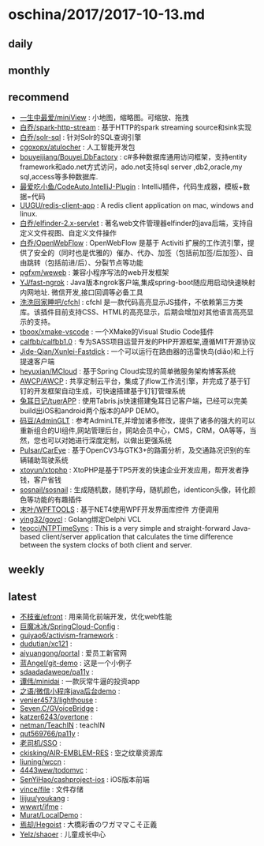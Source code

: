 # oschina/2017/2017-10-13.md



## daily



## monthly



## recommend

- [一生中最爱/miniView](http://git.oschina.net/dong_admin/miniView) : 小地图，缩略图。可缩放、拖拽
- [白乔/spark-http-stream](http://git.oschina.net/bluejoe/spark-http-stream) : 基于HTTP的spark streaming source和sink实现
- [白乔/solr-sql](http://git.oschina.net/bluejoe/solr-sql) : 针对Solr的SQL查询引擎
- [cgoxopx/atulocher](http://git.oschina.net/cgoxopx/atulocher) : 人工智能开发包
- [bouyeijiang/Bouyei.DbFactory](http://git.oschina.net/bouyeijiang/dbproviderfactory) : c#多种数据库通用访问框架，支持entity framework和ado.net方式访问，ado.net支持sql server ,db2,oracle,my sql,access等多种数据库.
- [最爱吃小鱼/CodeAuto.IntelliJ-Plugin](http://git.oschina.net/poet/CodeAuto.IntelliJ-Plugin) : IntelliJ插件，代码生成器，模板+数据=代码
- [UUGU/redis-client-app](http://git.oschina.net/uugu/redis-client-app) : A redis client application on mac, windows and linux.
- [白乔/elfinder-2.x-servlet](http://git.oschina.net/bluejoe/elfinder-2.x-servlet) : 著名web文件管理器elfinder的java后端，支持自定义文件视图、自定义文件操作
- [白乔/OpenWebFlow](http://git.oschina.net/bluejoe/openwebflow) : OpenWebFlow 是基于 Activiti 扩展的工作流引擎，提供了安全的（同时也是优雅的）催办、代办、加签（包括前加签/后加签）、自由跳转（包括前进/后）、分裂节点等功能
- [pgfxm/weweb](http://git.oschina.net/wdfe/weweb) : 兼容小程序写法的web开发框架
- [YJ/fast-ngrok](http://git.oschina.net/YJc/fast-ngrok) : Java版本ngrok客户端,集成spring-boot随应用启动快速映射内网地址. 微信开发,接口回调等必备工具
- [洗洗回家睡吧/cfchl](http://git.oschina.net/codfarmer/CHL) : cfchl 是一款代码高亮显示JS插件，不依赖第三方类库。该插件目前支持CSS、HTML的高亮显示，后期会增加对其他语言高亮显示的支持。
- [tboox/xmake-vscode](http://git.oschina.net/tboox/xmake-vscode) : 一个XMake的Visual Studio Code插件
- [calfbb/calfbb1.0](http://git.oschina.net/calfbb/calfbb1.0) : 专为SASS项目运营开发的PHP开源框架,遵循MIT开源协议
- [Jide-Qian/Xunlei-Fastdick](http://git.oschina.net/qianjide87/Xunlei-Fastdick) : 一个可以运行在路由器的迅雷快鸟(diǎo)和上行提速客户端
- [heyuxian/MCloud](http://git.oschina.net/black-c/mcloud) : 基于Spring Cloud实现的简单微服务架构博客系统
- [AWCP/AWCP](http://git.oschina.net/harvey_danny/AWCP) : 共享定制云平台，集成了jflow工作流引擎，并完成了基于钉钉的开发框架自动生成，可快速搭建基于钉钉管理系统
- [兔耳日记/tuerAPP](http://git.oschina.net/terj/tuerAPP) : 使用Tabris.js快速搭建兔耳日记客户端，已经可以完美build出iOS和android两个版本的APP DEMO。
- [码豆/AdminGLT](http://git.oschina.net/lvzhig/AdminGLT) : 参考AdminLTE,并增加诸多修改，提供了诸多的强大的可以重新组合的UI组件,网站管理后台，网站会员中心，CMS，CRM，OA等等，当然，您也可以对她进行深度定制，以做出更强系统
- [Pulsar/CarEye](http://git.oschina.net/Luciferearth/uestc-careye) : 基于OpenCV3与GTK3+的路面分析，及交通路况识别的车辆辅助驾驶系统
- [xtoyun/xtophp](http://git.oschina.net/xtoyun/xtophp) : XtoPHP是基于TP5开发的快速企业开发应用，帮开发者挣钱，客户省钱
- [sosnail/sosnail](http://git.oschina.net/Myth123/sosnail) : 生成随机数，随机字母，随机颜色，identicon头像，转化颜色等功能的有趣插件
- [末叶/WPFTOOLS](http://git.oschina.net/chenhome/WPFTOOLS) : 基于NET4使用WPF开发界面库控件 方便调用
- [ying32/govcl](http://git.oschina.net/ying32/govcl) : Golang绑定Delphi VCL
- [teocci/NTPTimeSync](http://git.oschina.net/teocci/NTPTimeSync) : This is a very simple and straight-forward Java-based client/server application that calculates the time difference between the system clocks of both client and server.


## weekly



## latest

- [不枝雀/efront](http://git.oschina.net/jams/efront) : 用来简化前端开发，优化web性能
- [巨魔冰冰/SpringCloud-Config](http://git.oschina.net/nemo_os/SpringCloud-Config) : 
- [guiyao6/activism-framework](http://git.oschina.net/guiyao6/activism-framework) : 
- [dudutian/xc121](http://git.oschina.net/dudutian/xc121) : 
- [aiyuangong/portal](http://git.oschina.net/aiyuangong/portal) : 爱员工新官网
- [蓝Angel/git-demo](http://git.oschina.net/ccAngel/git-demo) : 这是一个小例子
- [sdaadadaweqe/pa11y](http://git.oschina.net/wwwwedsdsd/pa11y) : 
- [谭伟/minidai](http://git.oschina.net/tanweiMini/minidai) : 一款灰常牛逼的投资app
- [之语/微信小程序java后台demo](http://git.oschina.net/itzhiyu/WeiXinXiaoChengXujavaHouTaidemo) : 
- [venier4573/lighthouse](http://git.oschina.net/venier4573/lighthouse) : 
- [Seven.C/GVoiceBridge](http://git.oschina.net/seven.c/GVoiceBridge) : 
- [katzer6243/overtone](http://git.oschina.net/katzer6243/overtone) : 
- [netman/TeachIN](http://git.oschina.net/xwyuan/TeachIN) : teachIN
- [qut569766/pa11y](http://git.oschina.net/qut569766/pa11y) : 
- [老司机/SSO](http://git.oschina.net/cdbadboy/SSO) : 
- [ckisking/AIR-EMBLEM-RES](http://git.oschina.net/ckisking/AIR-EMBLEM-RES) : 空之纹章资源库
- [liuning/wccn](http://git.oschina.net/Ad578596226/wccn) : 
- [4443wew/todomvc](http://git.oschina.net/34333w/todomvc) : 
- [SenYiHao/cashproject-ios](http://git.oschina.net/senyihao/cashproject-ios) : iOS版本前端
- [vince/file](http://git.oschina.net/wenson/file) : 文件存储
- [liijuu/youkang](http://git.oschina.net/liijuu/youkang) : 
- [wwwrt/ifme](http://git.oschina.net/qq3/ifme) : 
- [Murat/LocalDemo](http://git.oschina.net/murat/LocalDemo) : 
- [焉却/Hegoist](http://git.oschina.net/latencykg/hegoist) : 大橋彩香のワガママこそ正義
- [Yelz/shaoer](http://git.oschina.net/qyzyh/shaoer) : 儿童成长中心